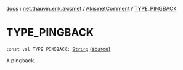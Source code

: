 [docs](../../index.md) / [net.thauvin.erik.akismet](../index.md) / [AkismetComment](index.md) / [TYPE_PINGBACK](./-t-y-p-e_-p-i-n-g-b-a-c-k.md)

# TYPE_PINGBACK

`const val TYPE_PINGBACK: `[`String`](https://kotlinlang.org/api/latest/jvm/stdlib/kotlin/-string/index.html) [(source)](https://github.com/ethauvin/akismet-kotlin/tree/master/src/main/kotlin/net/thauvin/erik/akismet/AkismetComment.kt#L84)

A pingback.

